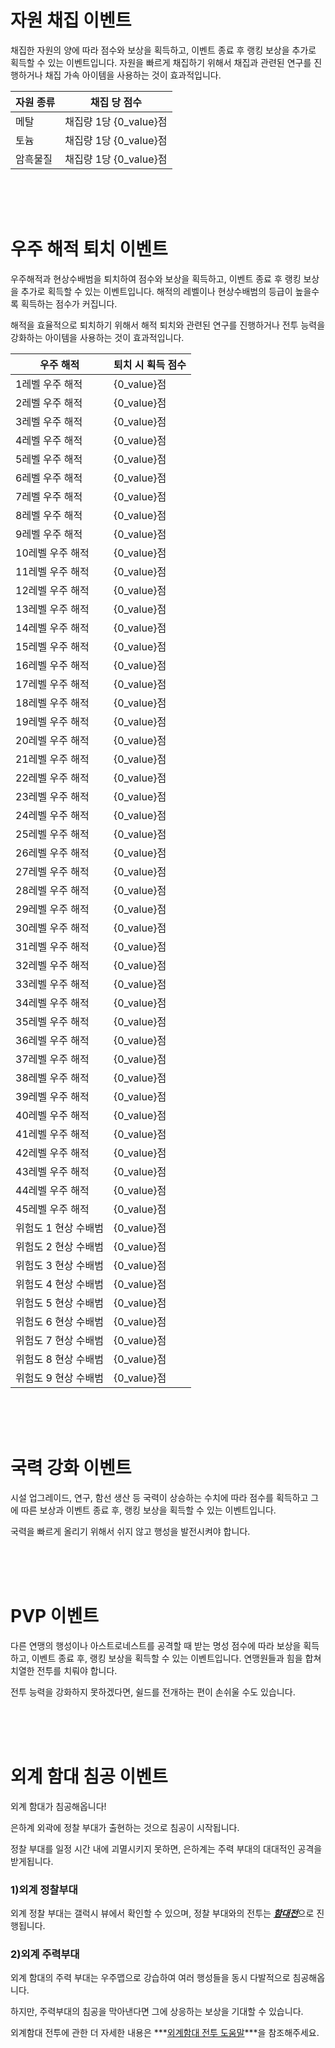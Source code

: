 # 자원 채집 이벤트

 채집한 자원의 양에 따라 점수와 보상을 획득하고, 이벤트 종료 후 랭킹 보상을 추가로 획득할 수 있는 이벤트입니다. 자원을 빠르게 채집하기 위해서 채집과 관련된 연구를 진행하거나 채집 가속 아이템을 사용하는 것이 효과적입니다.

| 자원 종류 | 채집 당 점수           |
| --------- | ---------------------- |
| 메탈      | 채집량 1당 {0_value}점 |
| 토늄      | 채집량 1당 {0_value}점 |
| 암흑물질  | 채집량 1당 {0_value}점 |

<br>

<br>

<br>

# 우주 해적 퇴치 이벤트

 우주해적과 현상수배범을 퇴치하여 점수와 보상을 획득하고, 이벤트 종료 후 랭킹 보상을 추가로 획득할 수 있는 이벤트입니다. 해적의 레벨이나 현상수배범의 등급이 높을수록 획득하는 점수가 커집니다.

해적을 효율적으로 퇴치하기 위해서 해적 퇴치와 관련된 연구를 진행하거나 전투 능력을 강화하는 아이템을 사용하는 것이 효과적입니다.

| 우주 해적            | 퇴치 시 획득 점수 |
| -------------------- | ----------------- |
| 1레벨 우주 해적      | {0_value}점       |
| 2레벨 우주 해적      | {0_value}점       |
| 3레벨 우주 해적      | {0_value}점       |
| 4레벨 우주 해적      | {0_value}점       |
| 5레벨 우주 해적      | {0_value}점       |
| 6레벨 우주 해적      | {0_value}점       |
| 7레벨 우주 해적      | {0_value}점       |
| 8레벨 우주 해적      | {0_value}점       |
| 9레벨 우주 해적      | {0_value}점       |
| 10레벨 우주 해적     | {0_value}점       |
| 11레벨 우주 해적     | {0_value}점       |
| 12레벨 우주 해적     | {0_value}점       |
| 13레벨 우주 해적     | {0_value}점       |
| 14레벨 우주 해적     | {0_value}점       |
| 15레벨 우주 해적     | {0_value}점       |
| 16레벨 우주 해적     | {0_value}점       |
| 17레벨 우주 해적     | {0_value}점       |
| 18레벨 우주 해적     | {0_value}점       |
| 19레벨 우주 해적     | {0_value}점       |
| 20레벨 우주 해적     | {0_value}점       |
| 21레벨 우주 해적     | {0_value}점       |
| 22레벨 우주 해적     | {0_value}점       |
| 23레벨 우주 해적     | {0_value}점       |
| 24레벨 우주 해적     | {0_value}점       |
| 25레벨 우주 해적     | {0_value}점       |
| 26레벨 우주 해적     | {0_value}점       |
| 27레벨 우주 해적     | {0_value}점       |
| 28레벨 우주 해적     | {0_value}점       |
| 29레벨 우주 해적     | {0_value}점       |
| 30레벨 우주 해적     | {0_value}점       |
| 31레벨 우주 해적     | {0_value}점       |
| 32레벨 우주 해적     | {0_value}점       |
| 33레벨 우주 해적     | {0_value}점       |
| 34레벨 우주 해적     | {0_value}점       |
| 35레벨 우주 해적     | {0_value}점       |
| 36레벨 우주 해적     | {0_value}점       |
| 37레벨 우주 해적     | {0_value}점       |
| 38레벨 우주 해적     | {0_value}점       |
| 39레벨 우주 해적     | {0_value}점       |
| 40레벨 우주 해적     | {0_value}점       |
| 41레벨 우주 해적     | {0_value}점       |
| 42레벨 우주 해적     | {0_value}점       |
| 43레벨 우주 해적     | {0_value}점       |
| 44레벨 우주 해적     | {0_value}점       |
| 45레벨 우주 해적     | {0_value}점       |
| 위험도 1 현상 수배범 | {0_value}점       |
| 위험도 2 현상 수배범 | {0_value}점       |
| 위험도 3 현상 수배범 | {0_value}점       |
| 위험도 4 현상 수배범 | {0_value}점       |
| 위험도 5 현상 수배범 | {0_value}점       |
| 위험도 6 현상 수배범 | {0_value}점       |
| 위험도 7 현상 수배범 | {0_value}점       |
| 위험도 8 현상 수배범 | {0_value}점       |
| 위험도 9 현상 수배범 | {0_value}점       |

<br>

<br>

<br>

# 국력 강화 이벤트

 시설 업그레이드, 연구, 함선 생산 등 국력이 상승하는 수치에 따라 점수를 획득하고 그에 따른 보상과 이벤트 종료 후, 랭킹 보상을 획득할 수 있는 이벤트입니다.

국력을 빠르게 올리기 위해서 쉬지 않고 행성을 발전시켜야 합니다.

<br>

<br>

<br>

# PVP 이벤트

 다른 연맹의 행성이나 아스트로네스트를 공격할 때 받는 명성 점수에 따라 보상을 획득하고, 이벤트 종료 후, 랭킹 보상을 획득할 수 있는 이벤트입니다. 연맹원들과 힘을 합쳐 치열한 전투를 치뤄야 합니다.

전투 능력을 강화하지 못하겠다면, 쉴드를 전개하는 편이 손쉬울 수도 있습니다.

<br>

<br>

<br>

# 외계 함대 침공 이벤트

외계 함대가 침공해옵니다!

은하계 외곽에 정찰 부대가 출현하는 것으로 침공이 시작됩니다.

정찰 부대를 일정 시간 내에 괴멸시키지 못하면, 은하계는 주력 부대의 대대적인 공격을 받게됩니다.



### 1)외계 정찰부대

 외계 정찰 부대는 갤럭시 뷰에서 확인할 수 있으며, 정찰 부대와의 전투는 [***<u>함대전</u>***](kor/503fleetbattle#함대전)으로 진행됩니다.



### 2)외계 주력부대

 외계 함대의 주력 부대는 우주맵으로 강습하여 여러 행성들을 동시 다발적으로 침공해옵니다.

하지만, 주력부대의 침공을 막아낸다면 그에 상응하는 보상을 기대할 수 있습니다.

외계함대 전투에 관한 더 자세한 내용은 ***<u>외계함대 전투 도움말</u>***을 참조해주세요.